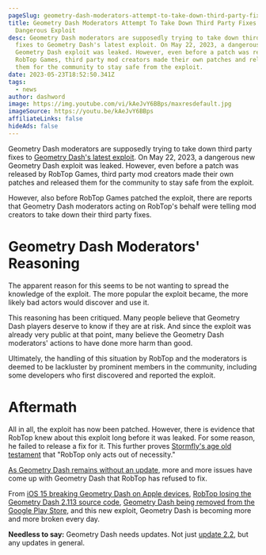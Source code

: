 ```yaml
---
pageSlug: geometry-dash-moderators-attempt-to-take-down-third-party-fixes-to-dangerous-exploit
title: Geometry Dash Moderators Attempt To Take Down Third Party Fixes To
  Dangerous Exploit
desc: Geometry Dash moderators are supposedly trying to take down third party
  fixes to Geometry Dash's latest exploit. On May 22, 2023, a dangerous new
  Geometry Dash exploit was leaked. However, even before a patch was released by
  RobTop Games, third party mod creators made their own patches and released
  them for the community to stay safe from the exploit.
date: 2023-05-23T18:52:50.341Z
tags:
  - news
author: dashword
image: https://img.youtube.com/vi/kAeJvY6BBps/maxresdefault.jpg
imageSource: https://youtu.be/kAeJvY6BBps
affiliateLinks: false
hideAds: false
---
```

Geometry Dash moderators are supposedly trying to take down third party fixes to [Geometry Dash's latest exploit](/posts/geometry-dash-exploit-puts-all-levels-and-you-at-risk/). On May 22, 2023, a dangerous new Geometry Dash exploit was leaked. However, even before a patch was released by RobTop Games, third party mod creators made their own patches and released them for the community to stay safe from the exploit.

However, also before RobTop Games patched the exploit, there are reports that Geometry Dash moderators acting on RobTop's behalf were telling mod creators to take down their third party fixes.

# Geometry Dash Moderators' Reasoning

The apparent reason for this seems to be not wanting to spread the knowledge of the exploit. The more popular the exploit became, the more likely bad actors would discover and use it.

This reasoning has been critiqued. Many people believe that Geometry Dash players deserve to know if they are at risk. And since the exploit was already very public at that point, many believe the Geometry Dash moderators' actions to have done more harm than good.

Ultimately, the handling of this situation by RobTop and the moderators is deemed to be lackluster by prominent members in the community, including some developers who first discovered and reported the exploit.

# Aftermath

All in all, the exploit has now been patched. However, there is evidence that RobTop knew about this exploit long before it was leaked. For some reason, he failed to release a fix for it. This further proves [Stormfly's age old testament](https://youtu.be/-okuM-2e8NA) that "RobTop only acts out of necessity."

[As Geometry Dash remains without an update](/posts/geometry-dash-2-2-wait-turns-6-years-old/), more and more issues have come up with Geometry Dash that RobTop has refused to fix.

From [iOS 15 breaking Geometry Dash on Apple devices](/posts/geometry-dash-how-to-fix-ios-crash-bug/), [RobTop losing the Geometry Dash 2.113 source code](/posts/geometry-dash-removed-from-google-play-store-following-security-concerns/), [Geometry Dash being removed from the Google Play Store](/posts/geometry-dash-moderator-says-2-2-is-right-around-the-corner/), and this new exploit, Geometry Dash is becoming more and more broken every day.

**Needless to say:** Geometry Dash needs updates. Not just [update 2.2](/categories/2.2/), but any updates in general.
